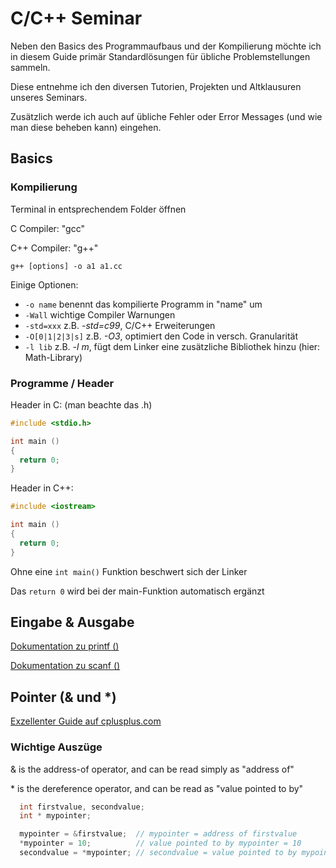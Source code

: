 # C/C++ Seminar

Neben den Basics des Programmaufbaus und der Kompilierung möchte ich in diesem Guide primär Standardlösungen für übliche Problemstellungen sammeln.

Diese entnehme ich den diversen Tutorien, Projekten und Altklausuren unseres Seminars.

Zusätzlich werde ich auch auf übliche Fehler oder Error Messages (und wie man diese beheben kann) eingehen.

## Basics

### Kompilierung

Terminal in entsprechendem Folder öffnen

C Compiler: "gcc"

C++ Compiler: "g++"

```text
g++ [options] -o a1 a1.cc
```

Einige Optionen:

- `-o name` benennt das kompilierte Programm in "name" um
- `-Wall` wichtige Compiler Warnungen
- `-std=xxx` z.B. _-std=c99_, C/C++ Erweiterungen
- `-O[0|1|2|3|s]` z.B. _-O3_, optimiert den Code in versch. Granularität 
- `-l lib` z.B. _-l m_, fügt dem Linker eine zusätzliche Bibliothek hinzu (hier: Math-Library)

### Programme / Header

Header in C: (man beachte das .h)

```c
#include <stdio.h>

int main ()
{
  return 0;
}
```

Header in C++:
```c++
#include <iostream>

int main ()
{
  return 0;
}
```

Ohne eine `int main()` Funktion beschwert sich der Linker

Das `return 0` wird bei der main-Funktion automatisch ergänzt

## Eingabe & Ausgabe

[Dokumentation zu printf ()](https://www.cplusplus.com/reference/cstdio/printf/)

[Dokumentation zu scanf ()](https://www.cplusplus.com/reference/cstdio/scanf/)

## Pointer (& und \*\)

[Exzellenter Guide auf cplusplus.com](https://www.cplusplus.com/doc/tutorial/pointers/)

### Wichtige Auszüge

& is the address-of operator, and can be read simply as "address of"

\* is the dereference operator, and can be read as "value pointed to by"

```c++
  int firstvalue, secondvalue;
  int * mypointer;

  mypointer = &firstvalue;  // mypointer = address of firstvalue
  *mypointer = 10;          // value pointed to by mypointer = 10
  secondvalue = *mypointer; // secondvalue = value pointed to by mypointer
